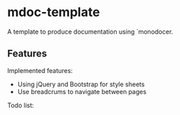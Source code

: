 mdoc-template
=============

A template to produce documentation using `monodocer.

Features
--------

Implemented features:

 - Using jQuery and Bootstrap for style sheets
 - Use breadcrums to navigate between pages

Todo list:
